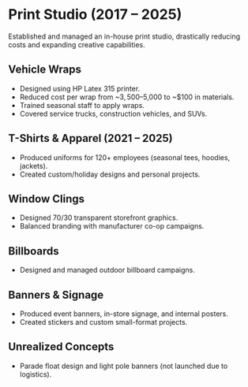 # Print Studio (2017 – 2025)

Established and managed an in-house print studio, drastically reducing costs and expanding creative capabilities.

## Vehicle Wraps
- Designed using HP Latex 315 printer.
- Reduced cost per wrap from ~$3,500–$5,000 to ~$100 in materials.
- Trained seasonal staff to apply wraps.
- Covered service trucks, construction vehicles, and SUVs.

## T-Shirts & Apparel (2021 – 2025)
- Produced uniforms for 120+ employees (seasonal tees, hoodies, jackets).
- Created custom/holiday designs and personal projects.

## Window Clings
- Designed 70/30 transparent storefront graphics.
- Balanced branding with manufacturer co-op campaigns.

## Billboards
- Designed and managed outdoor billboard campaigns.

## Banners & Signage
- Produced event banners, in-store signage, and internal posters.
- Created stickers and custom small-format projects.

## Unrealized Concepts
- Parade float design and light pole banners (not launched due to logistics).

